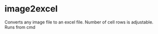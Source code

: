 # image2excel
Converts any image file to an excel file. Number of cell rows is adjustable. Runs from cmd
